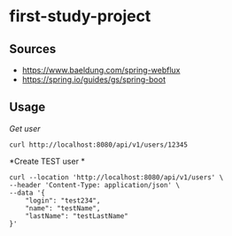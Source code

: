 # first-study-project

## Sources
- https://www.baeldung.com/spring-webflux
- https://spring.io/guides/gs/spring-boot

## Usage

*Get user*

```shell
curl http://localhost:8080/api/v1/users/12345
```

*Create TEST user *

```shell
curl --location 'http://localhost:8080/api/v1/users' \
--header 'Content-Type: application/json' \
--data '{
    "login": "test234",
    "name": "testName",
    "lastName": "testLastName"
}'
```
